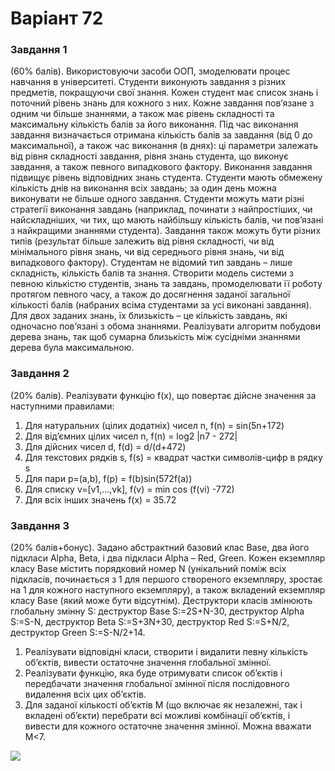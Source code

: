 # Варіант 72
### Завдання 1 
(60% балів). Використовуючи засоби ООП, змоделювати процес навчання в університеті. Студенти виконують завдання з різних предметів, покращуючи свої знання. Кожен студент має список знань і поточний рівень знань для кожного з них. Кожне завдання пов’язане з одним чи більше знаннями, а також має рівень складності та максимальну кількість балів за його виконання. Під час виконання завдання визначається отримана кількість балів за завдання (від 0 до максимальної), а також час виконання (в днях): ці параметри залежать від рівня складності завдання, рівня знань студента, що виконує завдання, а також певного випадкового фактору. Виконання завдання підвищує рівень відповідних знань студента. Студенти мають обмежену кількість днів на виконання всіх завдань; за один день можна виконувати не більше одного завдання. Студенти можуть мати різні стратегії виконання завдань (наприклад, починати з найпростіших, чи найскладніших, чи тих, що мають найбільшу кількість балів, чи пов’язані з найкращими знаннями студента). Завдання також можуть бути різних типів (результат більше залежить від рівня складності, чи від мінімального рівня знань, чи від середнього рівня знань, чи від випадкового фактору). Студентам не відомий тип завдань – лише складність, кількість балів та знання.
Створити модель системи з певною кількістю студентів, знань та завдань, промоделювати її роботу протягом певного часу, а також до досягнення заданої загальної кількості балів (набраних всіма студентами за усі виконані завдання). 
Для двох заданих знань, їх близькість – це кількість завдань, які одночасно пов’язані з обома знаннями. Реалізувати алгоритм побудови дерева знань, так щоб сумарна близькість між сусідніми знаннями дерева була максимальною.

### Завдання 2 

(20% балів). Реалізувати функцію f(x), що повертає дійсне значення за наступними правилами:
1.	Для натуральних (цілих додатніх) чисел n, f(n) = sin(5n+172)
2.	Для від’ємних цілих чисел n, f(n) = log2 |n7 - 272| 
3.	Для дійсних чисел d, f(d) = d/(d+472)
4.	Для текстових рядків s, f(s) = квадрат частки символів-цифр в рядку s
5.	Для пари p=(a,b), f(p) = f(b)sin(572f(a)) 
6.	Для списку v=[v1,…,vk], f(v) = min cos (f(vi) -772)
7.	Для всіх інших значень f(x) = 35.72

### Завдання 3 
(20% балів+бонус). Задано абстрактний базовий клас Base, два його підкласи Alpha, Beta, і два підкласи Alpha – Red, Green. Кожен екземпляр класу Base містить порядковий номер N (унікальний поміж всіх підкласів, починається з 1 для першого створеного екземпляру, зростає на 1 для кожного наступного екземпляру), а також вкладений екземпляр класу Base (який може бути відсутнім). Деструктори класів змінюють глобальну змінну S: деструктор Base S:=2S+N-30, деструктор Alpha S:=S-N, деструктор Beta S:=S+3N+30, деструктор Red S:=S+N/2, деструктор Green S:=S-N/2+14. 
1.	Реалізувати відповідні класи, створити і видалити певну кількість об’єктів, вивести остаточне значення глобальної змінної.
2.	Реалізувати функцію, яка буде отримувати список об’єктів і передбачати значення глобальної змінної після послідовного видалення всіх цих об’єктів.
3.	Для заданої кількості об’єктів M (що включає як незалежні, так і вкладені об’єкти) перебрати всі можливі комбінації об’єктів, і вивести для кожного остаточне значення змінної. Можна вважати M<7.

<img src="https://media1.tenor.com/images/2f5c3a840c4ce399bd93f3990c203b6b/tenor.gif"/>